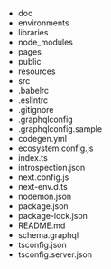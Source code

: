 - doc
- environments
- libraries
- node_modules
- pages
- public
- resources
- src
- .babelrc
- .eslintrc
- .gitignore
- .graphqlconfig
- .graphqlconfig.sample
- codegen.yml
- ecosystem.config.js
- index.ts
- introspection.json
- next.config.js
- next-env.d.ts
- nodemon.json
- package.json
- package-lock.json
- README.md
- schema.graphql
- tsconfig.json
- tsconfig.server.json